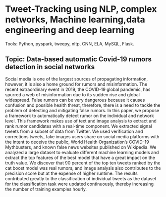 # Tweet-Tracking using NLP, complex networks, Machine learning,data engineering and deep learning
Tools: Python, pyspark, tweepy, nltp, CNN, ELA, MySQL, Flask.
## Topic: Data-based automatic Covid-19 rumors detection in social networks

Social media is one of the largest sources of propagating information, however, it is also
a home ground for rumors and misinformation. The recent extraordinary event in 2019,
the COVID-19 global pandemic, has spurred a web of misinformation due to its sudden
rise and global widespread. False rumors can be very dangerous because it causes
confusion and possible health threat, therefore, there is a need to tackle the problem
of detecting and mitigating false rumors. In this paper, we propose a framework to
automatically detect rumor on the individual and network level. This framework
makes use of text and image analysis to extract and rank rumor candidates with a
real-time component. We extracted signal tweets from a subset of data from Twitter.
We used verification and corrections tweets, fake images users share on social media
platforms with the intent to deceive the public, World Health Organization’s COVID-19
Mythbusters, and known false news websites published on Wikipedia. We analyzed a
large dataset to evaluate different machine learning models and extract the top features
of the best model that have a great impact on the truth value. We discover that 90
percent of the top ten tweets ranked by the cat boost model was real rumors, and image
analysis also contributes to the precision score but at the expense of higher runtime.
The results contributed greatly to the classification of individual tweets as the dataset
for the classification task were updated continuously, thereby increasing the number of
training examples hourly.

